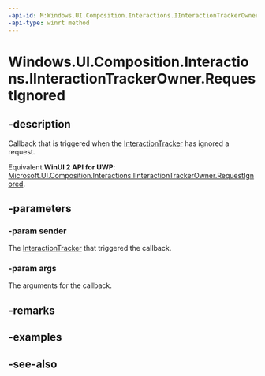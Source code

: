 ```yaml
---
-api-id: M:Windows.UI.Composition.Interactions.IInteractionTrackerOwner.RequestIgnored(Windows.UI.Composition.Interactions.InteractionTracker,Windows.UI.Composition.Interactions.InteractionTrackerRequestIgnoredArgs)
-api-type: winrt method
---
```


<!-- Method syntax
public void RequestIgnored(Windows.UI.Composition.Interactions.InteractionTracker sender, Windows.UI.Composition.Interactions.InteractionTrackerRequestIgnoredArgs args)
-->

# Windows.UI.Composition.Interactions.IInteractionTrackerOwner.RequestIgnored

## -description
Callback that is triggered when the [InteractionTracker](interactiontracker.md) has ignored a request.

Equivalent **WinUI 2 API for UWP**: [Microsoft.UI.Composition.Interactions.IInteractionTrackerOwner.RequestIgnored](/windows/winui/api/microsoft.ui.composition.interactions.iinteractiontrackerowner.requestignored).

## -parameters
### -param sender
The [InteractionTracker](interactiontracker.md) that triggered the callback.

### -param args
The arguments for the callback.

## -remarks

## -examples

## -see-also
